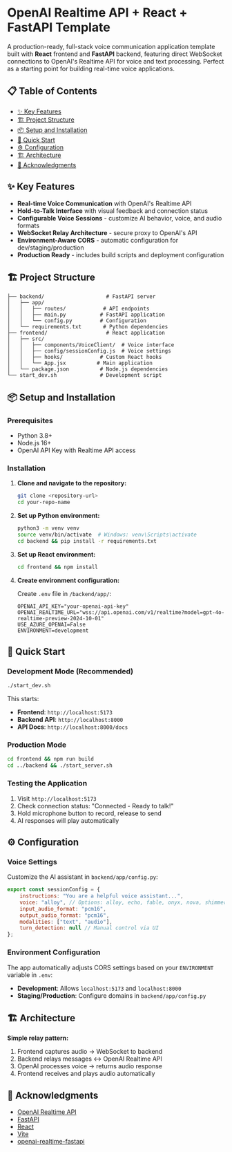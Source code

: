 # OpenAI Realtime API + React + FastAPI Template

A production-ready, full-stack voice communication application template built with **React** frontend and **FastAPI** backend, featuring direct WebSocket connections to OpenAI's Realtime API for voice and text processing. Perfect as a starting point for building real-time voice applications.

## 📋 Table of Contents

- [✨ Key Features](#-key-features)
- [🏗️ Project Structure](#️-project-structure)
- [📦 Setup and Installation](#-setup-and-installation)
- [🚀 Quick Start](#-quick-start)
- [⚙️ Configuration](#️-configuration)
- [🏗️ Architecture](#️-architecture)
- [🤝 Acknowledgments](#-acknowledgments)

## ✨ Key Features

- **Real-time Voice Communication** with OpenAI's Realtime API
- **Hold-to-Talk Interface** with visual feedback and connection status
- **Configurable Voice Sessions** - customize AI behavior, voice, and audio formats
- **WebSocket Relay Architecture** - secure proxy to OpenAI's API
- **Environment-Aware CORS** - automatic configuration for dev/staging/production
- **Production Ready** - includes build scripts and deployment configuration

## 🏗️ Project Structure 

```
├── backend/                    # FastAPI server
│   ├── app/
│   │   ├── routes/            # API endpoints
│   │   ├── main.py           # FastAPI application
│   │   └── config.py         # Configuration
│   └── requirements.txt       # Python dependencies
├── frontend/                   # React application
│   ├── src/
│   │   ├── components/VoiceClient/  # Voice interface
│   │   ├── config/sessionConfig.js  # Voice settings
│   │   ├── hooks/            # Custom React hooks
│   │   └── App.jsx          # Main application
│   └── package.json          # Node.js dependencies
└── start_dev.sh              # Development script
```

## 📦 Setup and Installation

### Prerequisites
- Python 3.8+
- Node.js 16+
- OpenAI API Key with Realtime API access

### Installation

1. **Clone and navigate to the repository:**
   ```bash
   git clone <repository-url>
   cd your-repo-name
   ```

2. **Set up Python environment:**
   ```bash
   python3 -m venv venv
   source venv/bin/activate  # Windows: venv\Scripts\activate
   cd backend && pip install -r requirements.txt
   ```

3. **Set up React environment:**
   ```bash
   cd frontend && npm install
   ```

4. **Create environment configuration:**
   
   Create `.env` file in `/backend/app/`:
   ```env
   OPENAI_API_KEY="your-openai-api-key"
   OPENAI_REALTIME_URL="wss://api.openai.com/v1/realtime?model=gpt-4o-realtime-preview-2024-10-01"
   USE_AZURE_OPENAI=False
   ENVIRONMENT=development
   ```

## 🚀 Quick Start

### Development Mode (Recommended)
```bash
./start_dev.sh
```

This starts:
- **Frontend**: `http://localhost:5173`
- **Backend API**: `http://localhost:8000`
- **API Docs**: `http://localhost:8000/docs`

### Production Mode
```bash
cd frontend && npm run build
cd ../backend && ./start_server.sh
```

### Testing the Application
1. Visit `http://localhost:5173`
2. Check connection status: "Connected - Ready to talk!"
3. Hold microphone button to record, release to send
4. AI responses will play automatically

## ⚙️ Configuration

### Voice Settings
Customize the AI assistant in `backend/app/config.py`:

```javascript
export const sessionConfig = {
    instructions: "You are a helpful voice assistant...",
    voice: "alloy", // Options: alloy, echo, fable, onyx, nova, shimmer
    input_audio_format: "pcm16",
    output_audio_format: "pcm16",
    modalities: ["text", "audio"],
    turn_detection: null // Manual control via UI
};
```

### Environment Configuration
The app automatically adjusts CORS settings based on your `ENVIRONMENT` variable in `.env`:
- **Development**: Allows `localhost:5173` and `localhost:8000`
- **Staging/Production**: Configure domains in `backend/app/config.py`

## 🏗️ Architecture

**Simple relay pattern:**
1. Frontend captures audio → WebSocket to backend
2. Backend relays messages ↔ OpenAI Realtime API  
3. OpenAI processes voice → returns audio response
4. Frontend receives and plays audio automatically

## 🤝 Acknowledgments

- [OpenAI Realtime API](https://platform.openai.com/docs/guides/realtime)
- [FastAPI](https://fastapi.tiangolo.com/) 
- [React](https://react.dev/)
- [Vite](https://vite.dev/)
- [openai-realtime-fastapi](https://github.com/Geo-Joy/openai-realtime-fastapi.git)